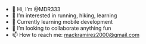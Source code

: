 - 👋 Hi, I’m @MDR333
- 👀 I’m interested in running, hiking, learning
- 🌱 Currently learning mobile development
- 💞️ I’m looking to collaborate anything fun
- 📫 How to reach me: mackramirez2000@gmail.com

<!---
MDR333/MDR333 is a ✨ special ✨ repository because its `README.md` (this file) appears on your GitHub profile.
You can click the Preview link to take a look at your changes.
--->
